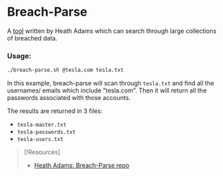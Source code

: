 
# Breach-Parse
A [tool](https://github.com/hmaverickadams/breach-parse) written by Heath Adams which can search through large collections of breached data.
### Usage:
```bash
./breach-parse.sh @tesla.com tesla.txt
```
In this example, breach-parse will scan through `tesla.txt` and find all the usernames/ emails which include "tesla.com". Then it will return all the passwords associated with those accounts. 

The results are returned in 3 files:
- `tesla-master.txt`
- `tesla-passwords.txt`
- `tesla-users.txt`

> [!Resources]
> - [Heath Adams: Breach-Parse repo](https://github.com/hmaverickadams/breach-parse)


